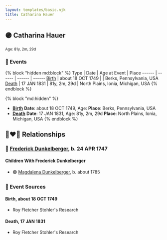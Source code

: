 ```yaml
---
layout: templates/basic.njk
title: Catharina Hauer
---
```

## 🟣 Catharina Hauer
<small>Age: 81y, 2m, 29d</small>


### 📆 Events

{% block "hidden md:block" %}
Type | Date | Age at Event | Place
------ | ------ | ------ | ------
[Birth](#event-event-3) | about 18 OCT 1749 |  | Berks, Pennsylvania, USA
[Death](#event-event-4) | 17 JAN 1831 | 81y, 2m, 29d | North Plains, Ionia, Michigan, USA
{% endblock %}

{% block "md:hidden" %}
- **[Birth](#event-event-3)**
**Date**: about 18 OCT 1749, Age:
**Place**: Berks, Pennsylvania, USA
- **[Death](#event-event-4)**
**Date**: 17 JAN 1831, Age: 81y, 2m, 29d
**Place**: North Plains, Ionia, Michigan, USA
{% endblock %}

## 👩‍❤️‍👨 Relationships

### 🔵 [Frederick Dunkelberger](/people/2/29307544), b. 24 APR 1747

#### Children With Frederick Dunkelberger
* 🟣 [Magdalena Dunkelberger](/people/9/94381550), b. about 1785
### 📰 Event Sources

#### <a id="event-event-3"></a> Birth, about 18 OCT 1749
* Roy Fletcher Stohler's Research

#### <a id="event-event-4"></a> Death, 17 JAN 1831
* Roy Fletcher Stohler's Research